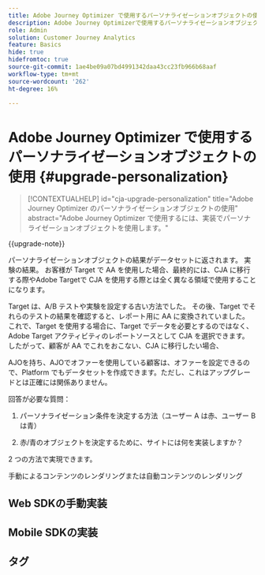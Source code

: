 ```yaml
---
title: Adobe Journey Optimizer で使用するパーソナライゼーションオブジェクトの使用
description: Adobe Journey Optimizerで使用するパーソナライゼーションオブジェクトの使用方法を説明します
role: Admin
solution: Customer Journey Analytics
feature: Basics
hide: true
hidefromtoc: true
source-git-commit: 1ae4be09a07bd4991342daa43cc23fb966b68aaf
workflow-type: tm+mt
source-wordcount: '262'
ht-degree: 16%

---
```


# Adobe Journey Optimizer で使用するパーソナライゼーションオブジェクトの使用 {#upgrade-personalization}

<!-- markdownlint-disable MD034 -->

>[!CONTEXTUALHELP]
>id="cja-upgrade-personalization"
>title="Adobe Journey Optimizer のパーソナライゼーションオブジェクトの使用"
>abstract="Adobe Journey Optimizer で使用するには、実装でパーソナライゼーションオブジェクトを使用します。"

<!-- markdownlint-enable MD034 -->

{{upgrade-note}}

パーソナライゼーションオブジェクトの結果がデータセットに返されます。 実験の結果。 お客様が Target で AA を使用した場合、最終的には、CJA に移行する際やAdobe Targetで CJA を使用する際とは全く異なる領域で使用することになります。

Target は、A/B テストや実験を設定する古い方法でした。 その後、Target でそれらのテストの結果を確認すると、レポート用に AA に変換されていました。 これで、Target を使用する場合に、Target でデータを必要とするのではなく、Adobe Target アクティビティのレポートソースとして CJA を選択できます。 したがって、顧客が AA でこれをおこない、CJA に移行したい場合、

AJOを持ち、AJOでオファーを使用している顧客は、オファーを設定できるので、Platform でもデータセットを作成できます。ただし、これはアップグレードとは正確には関係ありません。



回答が必要な質問：

1. パーソナライゼーション条件を決定する方法（ユーザー A は赤、ユーザー B は青）

1. 赤/青のオブジェクトを決定するために、サイトには何を実装しますか？


2 つの方法で実現できます。

手動によるコンテンツのレンダリングまたは自動コンテンツのレンダリング


## Web SDKの手動実装


## Mobile SDKの実装





## タグ

